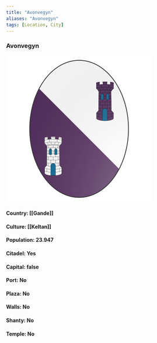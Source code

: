 ```yaml
---
title: "Avonvegyn"
aliases: "Avonvegyn"
tags: [Location, City]
---
```

### Avonvegyn
![](attachment/e35cb4c7850a67783cca74030bbc0566.svg)

#### Country: [[Gande]]

#### Culture: [[Keltan]]

#### Population: 23.947

#### Citadel: Yes

#### Capital: false

#### Port: No

#### Plaza: No

#### Walls: No

#### Shanty: No

#### Temple: No

